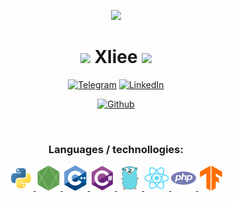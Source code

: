 <p align="center"><img src="https://media.giphy.com/media/M9gbBd9nbDrOTu1Mqx/giphy.gif" width="100"/></p>
<p align="center">
  <h1 align="center"><img src="https://media3.giphy.com/media/RyfhhVsImtog3nTPoH/giphy.gif" width="70px"> Xliee <img src="https://media3.giphy.com/media/RyfhhVsImtog3nTPoH/giphy.gif" width="70px"></h1>

</p>
<p align="center">
  
  <div align="center">
    
<a href="https://t.me/xliee"><img src="https://img.shields.io/badge/Telegram-Blue?style=for-the-badge&logo=telegram&logoColor=white" alt="Telegram"></a>
<a href="https://www.linkedin.com/in/xliee"><img src="https://img.shields.io/badge/LinkedIn-blue?style=for-the-badge&logo=linkedin&logoColor=white" alt="LinkedIn"></a>
    <br>

  <a href="https://github.com/xliee" target="_blank"><img src="https://img.shields.io/badge/Github-@xliee-%23181717?logo=github&style=for-the-badge" alt="Github"></a>
  </div>
</p>
<p align="center"><a href="https://github.com/xliee" target="_blank"><img src="https://komarev.com/ghpvc/?username=xliee&style=flat-square&color=blue" alt=""></a></p>


[comment]: <> (Links to programming languages)
<h3 align="center"><b>Languages / technollogies:</h3>
<p align="center"> 
  <!--  python  -->
  <a href="https://www.python.org" target="_blank"> <img src="https://raw.githubusercontent.com/devicons/devicon/master/icons/python/python-original.svg" alt="python" width="40" height="40"/> </a> 
  <!--  javascript  -->
  <a href="https://nodejs.org/en/" target="_blank"> <img src="https://raw.githubusercontent.com/devicons/devicon/master/icons/nodejs/nodejs-plain.svg" alt="Javascript" width="40" height="40"/> </a> 
<!--  c++  -->
  <a href="https://www.w3schools.com/cpp/" target="_blank"> <img src="https://raw.githubusercontent.com/devicons/devicon/master/icons/cplusplus/cplusplus-original.svg" alt="cplusplus" width="40" height="40"/> </a> 
<!--  c#  -->
  <a href="https://www.w3schools.com/cs/" target="_blank"> <img src="https://raw.githubusercontent.com/devicons/devicon/master/icons/csharp/csharp-original.svg" alt="csharp" width="40" height="40"/> </a> 
<!--  golang  -->
  <a href="https://golang.org" target="_blank"> <img src="https://raw.githubusercontent.com/devicons/devicon/master/icons/go/go-original.svg" alt="go" width="40" height="40"/> </a> 
<!--  react  -->
  <a href="https://reactjs.org/" target="_blank"> <img src="https://raw.githubusercontent.com/devicons/devicon/master/icons/react/react-original.svg" alt="react" width="40" height="40"/> </a> 
<!--  php  -->
  <a href="https://www.php.net/" target="_blank"> <img src="https://raw.githubusercontent.com/devicons/devicon/master/icons/php/php-plain.svg" alt="php" width="40" height="40"/> </a> 
<!--  tensorflow  -->
  <a href="https://www.tensorflow.org/" target="_blank"> <img src="https://raw.githubusercontent.com/devicons/devicon/master/icons/tensorflow/tensorflow-original.svg" alt="Tensorflow" width="40" height="40"/> </a> 
  </p>

<div align="center">
<br>

</div>
